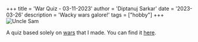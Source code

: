 +++
title = 'War Quiz - 03-11-2023'
author = 'Diptanuj Sarkar'
date = '2023-03-26'
description = 'Wacky wars galore!'
tags = ["hobby"]
+++
![Uncle Sam](/images/uncle-sam.jpeg)

A quiz based solely on [wars](https://en.wikipedia.org/wiki/War) that I made. You can find it [here](https://docs.google.com/presentation/d/1gf9q-j7L3e9G3P-iCwr2rqCorg5ndJE1ijFdGSK1U1s/edit?usp=sharing).
